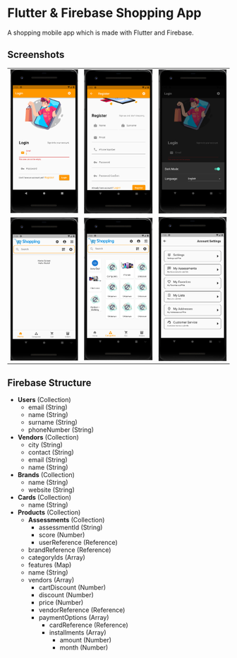 # Flutter & Firebase Shopping App

A shopping mobile app which is made with Flutter and Firebase.

## Screenshots

|                                               |                                               |                                               |
|-----------------------------------------------|-----------------------------------------------|-----------------------------------------------|
| <img width="100%" src="./Screenshots/0.png"> | <img width="100%" src="./Screenshots/1.png"> | <img width="100%" src="./Screenshots/2.png"> |
| <img width="100%" src="./Screenshots/3.png"> | <img width="100%" src="./Screenshots/4.png"> | <img width="100%" src="./Screenshots/5.png"> | <img width="100%" src="./Screenshots/7.png"> | <img width="100%" src="./Screenshots/8.png"> |  |  

## Firebase Structure

- **Users** (Collection)
	- email (String)
	- name (String)
	- surname (String)
	- phoneNumber (String)
- **Vendors** (Collection)
	- city (String)
	- contact (String)
	- email (String)
	- name (String)
- **Brands** (Collection)
	- name (String)
	- website (String)
- **Cards** (Collection)
	- name (String)
- **Products** (Collection)
	- **Assessments** (Collection)
		- assessmentId (String)
		- score (Number)
		- userReference (Reference)
	- brandReference (Reference)
	- categoryIds (Array)
	- features (Map)
	- name (String)
	- vendors (Array)
		- cartDiscount (Number)
		- discount (Number)
		- price (Number)
		- vendorReference (Reference)
		- paymentOptions (Array)
			- cardReference (Reference)
			- installments (Array)
				- amount (Number)
				- month (Number)

